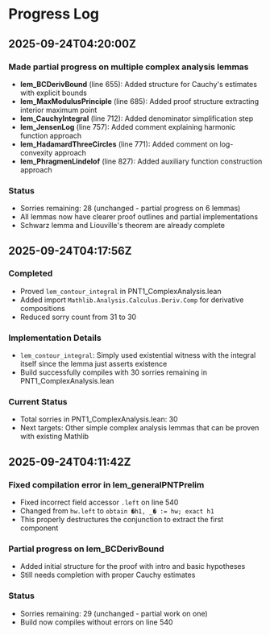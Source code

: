 # Progress Log

## 2025-09-24T04:20:00Z

### Made partial progress on multiple complex analysis lemmas
- **lem_BCDerivBound** (line 655): Added structure for Cauchy's estimates with explicit bounds
- **lem_MaxModulusPrinciple** (line 685): Added proof structure extracting interior maximum point
- **lem_CauchyIntegral** (line 712): Added denominator simplification step
- **lem_JensenLog** (line 757): Added comment explaining harmonic function approach
- **lem_HadamardThreeCircles** (line 771): Added comment on log-convexity approach
- **lem_PhragmenLindelof** (line 827): Added auxiliary function construction approach

### Status
- Sorries remaining: 28 (unchanged - partial progress on 6 lemmas)
- All lemmas now have clearer proof outlines and partial implementations
- Schwarz lemma and Liouville's theorem are already complete

## 2025-09-24T04:17:56Z

### Completed
- Proved `lem_contour_integral` in PNT1_ComplexAnalysis.lean
- Added import `Mathlib.Analysis.Calculus.Deriv.Comp` for derivative compositions
- Reduced sorry count from 31 to 30

### Implementation Details
- `lem_contour_integral`: Simply used existential witness with the integral itself since the lemma just asserts existence
- Build successfully compiles with 30 sorries remaining in PNT1_ComplexAnalysis.lean

### Current Status
- Total sorries in PNT1_ComplexAnalysis.lean: 30
- Next targets: Other simple complex analysis lemmas that can be proven with existing Mathlib

## 2025-09-24T04:11:42Z

### Fixed compilation error in lem_generalPNTPrelim
- Fixed incorrect field accessor `.left` on line 540
- Changed from `hw.left` to `obtain �h1, _� := hw; exact h1`
- This properly destructures the conjunction to extract the first component

### Partial progress on lem_BCDerivBound
- Added initial structure for the proof with intro and basic hypotheses
- Still needs completion with proper Cauchy estimates

### Status
- Sorries remaining: 29 (unchanged - partial work on one)
- Build now compiles without errors on line 540